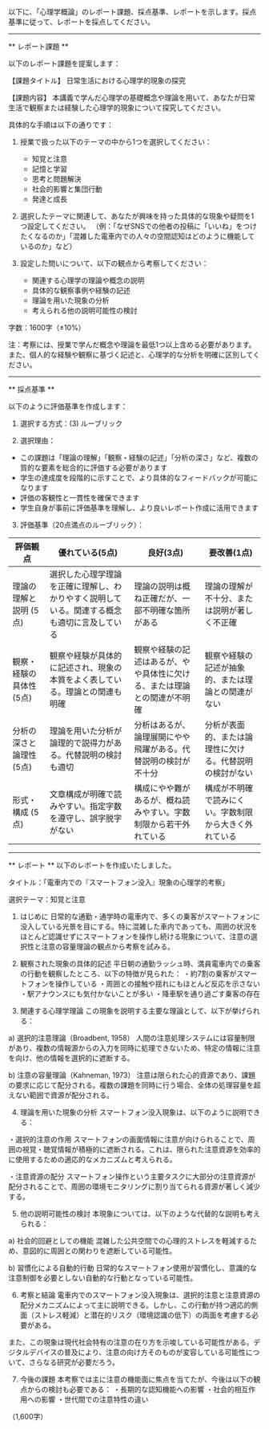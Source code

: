 以下に、「心理学概論」のレポート課題、採点基準、レポートを示します。採点基準に従って、レポートを採点してください。

---------------------------------------
** レポート課題 **

以下のレポート課題を提案します：

【課題タイトル】
日常生活における心理学的現象の探究

【課題内容】
本講義で学んだ心理学の基礎概念や理論を用いて、あなたが日常生活で観察または経験した心理学的現象について探究してください。

具体的な手順は以下の通りです：

1. 授業で扱った以下のテーマの中から1つを選択してください：
   - 知覚と注意
   - 記憶と学習
   - 思考と問題解決
   - 社会的影響と集団行動
   - 発達と成長

2. 選択したテーマに関連して、あなたが興味を持った具体的な現象や疑問を1つ設定してください。
（例：「なぜSNSでの他者の投稿に「いいね」をつけたくなるのか」「混雑した電車内での人々の空間認知はどのように機能しているのか」など）

3. 設定した問いについて、以下の観点から考察してください：
   - 関連する心理学の理論や概念の説明
   - 具体的な観察事例や経験の記述
   - 理論を用いた現象の分析
   - 考えられる他の説明可能性の検討

字数：1600字（±10%）

注：考察には、授業で学んだ概念や理論を最低1つ以上含める必要があります。また、個人的な経験や観察に基づく記述と、心理学的な分析を明確に区別してください。

---------------------------------------
** 採点基準 **

以下のように評価基準を作成します：

1. 選択する方式：(3) ルーブリック

2. 選択理由：
- この課題は「理論の理解」「観察・経験の記述」「分析の深さ」など、複数の質的な要素を総合的に評価する必要があります
- 学生の達成度を段階的に示すことで、より具体的なフィードバックが可能になります
- 評価の客観性と一貫性を確保できます
- 学生自身が事前に評価基準を理解し、より良いレポート作成に活用できます

3. 評価基準（20点満点のルーブリック）：

| 評価観点 | 優れている(5点) | 良好(3点) | 要改善(1点) |
|----------|----------------|-----------|------------|
| 理論の理解と説明 (5点) | 選択した心理学理論を正確に理解し、わかりやすく説明している。関連する概念も適切に言及している | 理論の説明は概ね正確だが、一部不明確な箇所がある | 理論の理解が不十分、または説明が著しく不正確 |
| 観察・経験の具体性 (5点) | 観察や経験が具体的に記述され、現象の本質をよく表している。理論との関連も明確 | 観察や経験の記述はあるが、やや具体性に欠ける、または理論との関連が不明確 | 観察や経験の記述が抽象的、または理論との関連がない |
| 分析の深さと論理性 (5点) | 理論を用いた分析が論理的で説得力がある。代替説明の検討も適切 | 分析はあるが、論理展開にやや飛躍がある。代替説明の検討が不十分 | 分析が表面的、または論理性に欠ける。代替説明の検討がない |
| 形式・構成 (5点) | 文章構成が明確で読みやすい。指定字数を遵守し、誤字脱字がない | 構成にやや難があるが、概ね読みやすい。字数制限から若干外れている | 構成が不明確で読みにくい。字数制限から大きく外れている |

---------------------------------------
** レポート **
以下のレポートを作成いたしました。

タイトル：「電車内での『スマートフォン没入』現象の心理学的考察」

選択テーマ：知覚と注意

1. はじめに
日常的な通勤・通学時の電車内で、多くの乗客がスマートフォンに没入している光景を目にする。特に混雑した車内であっても、周囲の状況をほとんど認識せずにスマートフォンを操作し続ける現象について、注意の選択性と注意の容量理論の観点から考察を試みる。

2. 観察された現象の具体的記述
平日朝の通勤ラッシュ時、満員電車内での乗客の行動を観察したところ、以下の特徴が見られた：
・約7割の乗客がスマートフォンを操作している
・周囲との接触や揺れにもほとんど反応を示さない
・駅アナウンスにも気付かないことが多い
・降車駅を通り過ごす乗客の存在

3. 関連する心理学理論
この現象を説明する主要な理論として、以下が挙げられる：

a) 選択的注意理論（Broadbent, 1958）
人間の注意処理システムには容量制限があり、複数の情報源からの入力を同時に処理できないため、特定の情報に注意を向け、他の情報を選択的に遮断する。

b) 注意の容量理論（Kahneman, 1973）
注意は限られた心的資源であり、課題の要求に応じて配分される。複数の課題を同時に行う場合、全体の処理容量を超えない範囲で資源が配分される。

4. 理論を用いた現象の分析
スマートフォン没入現象は、以下のように説明できる：

・選択的注意の作用
スマートフォンの画面情報に注意が向けられることで、周囲の視覚・聴覚情報が積極的に遮断される。これは、限られた注意資源を効率的に使用するための適応的なメカニズムと考えられる。

・注意資源の配分
スマートフォン操作という主要タスクに大部分の注意資源が配分されることで、周囲の環境モニタリングに割り当てられる資源が著しく減少する。

5. 他の説明可能性の検討
本現象については、以下のような代替的な説明も考えられる：

a) 社会的回避としての機能
混雑した公共空間での心理的ストレスを軽減するため、意図的に周囲との関わりを遮断している可能性。

b) 習慣化による自動的行動
日常的なスマートフォン使用が習慣化し、意識的な注意制御を必要としない自動的な行動となっている可能性。

6. 考察と結論
電車内でのスマートフォン没入現象は、選択的注意と注意資源の配分メカニズムによって主に説明できる。しかし、この行動が持つ適応的側面（ストレス軽減）と潜在的リスク（環境認識の低下）の両面を考慮する必要がある。

また、この現象は現代社会特有の注意の在り方を示唆している可能性がある。デジタルデバイスの普及により、注意の向け方そのものが変容している可能性について、さらなる研究が必要だろう。

7. 今後の課題
本考察では主に注意の機能面に焦点を当てたが、今後は以下の観点からの検討も必要である：
・長期的な認知機能への影響
・社会的相互作用への影響
・世代間での注意特性の違い

（1,600字）

